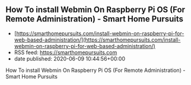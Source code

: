## How To install Webmin On Raspberry Pi OS (For Remote Administration) - Smart Home Pursuits
 - [https://smarthomepursuits.com/install-webmin-on-raspberry-pi-for-web-based-administration/](https://smarthomepursuits.com/install-webmin-on-raspberry-pi-for-web-based-administration/)
 - RSS feed: https://smarthomepursuits.com
 - date published: 2020-06-09 10:44:56+00:00

How To install Webmin On Raspberry Pi OS (For Remote Administration) - Smart Home Pursuits

